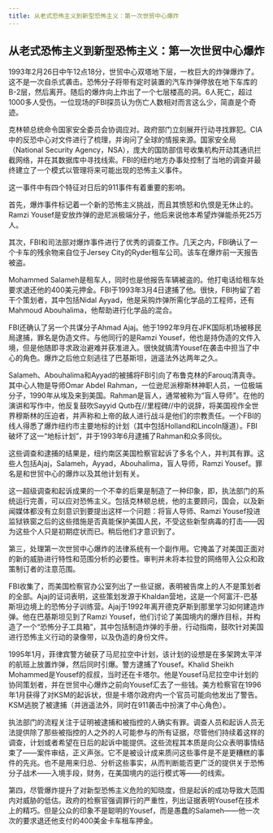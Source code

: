 ```yaml
---
title: 从老式恐怖主义到新型恐怖主义：第一次世贸中心爆炸
---
```


## 从老式恐怖主义到新型恐怖主义：第一次世贸中心爆炸

1993年2月26日中午12点18分，世贸中心双塔地下层，一枚巨大的炸弹爆炸了。这不是一次自杀式袭击。恐怖分子将带有定时装置的汽车炸弹停放在地下车库的B-2层，然后离开。随后的爆炸向上炸出了一个七层楼高的洞。6人死亡，超过1000多人受伤。一位现场的FBI探员认为伤亡人数相对而言这么少，简直是个奇迹。

克林顿总统命令国家安全委员会协调应对。政府部门立刻展开行动寻找罪犯。CIA中的反恐中心对文件进行了梳理，并询问了全球的情报来源。国家安全局（National Security Agency，NSA），庞大的国防部信号收集机构开动其通讯拦截网络，并在其数据库中寻找线索。FBI的纽约地方办事处控制了当地的调查并最终建立了一个模式以管理将来可能出现的恐怖主义事件。

这一事件中有四个特征对日后的911事件有着重要的影响。

首先，爆炸事件标记着一个新的恐怖主义挑战，而且其愤怒和仇恨是无休止的。Ramzi Yousef是安放炸弹的逊尼派极端分子，他后来说他本希望炸弹能杀死25万人。

其次，FBI和司法部对爆炸事件进行了优秀的调查工作。几天之内，FBI确认了一个卡车的残余物来自位于Jersey City的Ryder租车公司。该车在爆炸前一天报告被盗。

Mohammed Salameh是租车人，同时也是他报告车辆被盗的。他打电话给租车处要求退还他的400美元押金。FBI于1993年3月4日逮捕了他。很快，FBI拘留了若干个策划者，其中包括Nidal Ayyad，他是采购炸弹所需化学品的工程师，还有Mahmoud Abouhalima，他帮助进行化学品的混合。

FBI还确认了另一个共谋分子Ahmad Ajaj。他于1992年9月在JFK国际机场被移民局逮捕，罪名是伪造文件。与他同行的是Ramzi Yousef，他也是持伪造的文件入境，但是他随即寻求政治避难并获准进入。很快就搞清Yousef在袭击中担当了中心的角色。爆炸之后他立刻逃往了巴基斯坦，逍遥法外达两年之久。

Salameh、Abouhalima和Ayyad的被捕将FBI引向了布鲁克林的Farouq清真寺。其中心人物是导师Omar Abdel Rahman，一位逊尼派穆斯林神职人员，一位极端分子，1990年从埃及来到美国。Rahman是盲人，通常被称为“盲人导师”。在他的演讲和写作中，他反复鼓吹Sayyid Qutb在//里程碑//中的说辞，将美国视作全世界穆斯林的压迫者，并声称和上帝的敌人进行战斗是他们的宗教责任。一个FBI的线人得悉了爆炸纽约市主要地标的计划（其中包括Holland和Lincoln隧道）。FBI破坏了这一“地标计划”，并于1993年6月逮捕了Rahman和众多同伙。

这些调查和逮捕的结果是，纽约南区美国检察官起诉了多名个人，并判其有罪。这些人包括Ajaj，Salameh，Ayyad，Abouhalima，盲人导师，Ramzi Yousef。罪名是和世贸中心的爆炸以及其他计划有关。

这一超级调查和起诉成果的一个不幸的后果是制造了一种印象，即，执法部门的系统运行完善，可以应对恐怖主义。包括克林顿总统，他的主要顾问，国会，以及新闻媒体都没有立刻意识到要提出这样一个问题：将盲人导师、Ramzi Yousef投进监狱铁窗之后的这些措施是否真能保护美国人民，不受这些新型病毒的打击——因为这些个人只是初期症状而已。稍后他们才意识到了。

第三，处理第一次世贸中心爆炸的法律系统有一个副作用。它掩盖了对美国正面对的新的威胁进行特性和范围分析的必要性。审判并未将本拉登的网络带入公众和政策制订者的注意范围。

FBI收集了，而美国检察官办公室列出了一些证据，表明被告席上的人不是策划者的全部。Ajaj的证词表明，这些策划发源于Khaldan营地，这是一个阿富汗-巴基斯坦边境上的恐怖分子训练营。Ajaj于1992年离开德克萨斯到那里学习如何建造炸弹。他在巴基斯坦见到了Ramzi Yousef，他们讨论了美国境内的爆炸目标，并构造了一个“恐怖分子工具箱”，其中包括制造炸弹的手册，行动指南，鼓吹针对美国进行恐怖主义行动的录像带，以及伪造的身份文件。

1995年1月，菲律宾警方破获了马尼拉空中计划，该计划的设想是在多架跨太平洋的航班上放置炸弹，然后同时引爆。警方逮捕了Yousef。Khalid Sheikh Mohammed是Yousef的叔叔，当时还在卡塔尔。他是Yousef马尼拉空中计划的协同策划者，并在世贸中心爆炸之前向Yousef汇去了一些钱。美方检察官在1996年1月获得了对KSM的起诉状，但是卡塔尔政府内一个官员可能向他发出了警告。KSM逃脱了被逮捕（并逍遥法外，同时在911袭击中扮演了中心角色）。

执法部门的流程关注于证明被逮捕和被指控的人确实有罪。调查人员和起诉人员无法提供除了那些被指控的人之外的人可能参与的所有证据，尽管他们持续着这样的调查，计划或者希望在日后的起诉中能提供。这些流程其本质是向公众表明事情结束了——案件审结，正义声张。它不是被设计成来质问这些事件是不是更糟糕的事件的先兆。也不是用来归总、分析这些事实，从而判断能否更广泛的提供关于恐怖分子战术——入境手段，财务，在美国境内的运行模式等——的线索。

第四，尽管爆炸提升了对新型恐怖主义危险的知晓度，但是起诉的成功导致大范围内对威胁的低估。政府的检察官强调罪行的严重性，列出证据表明Yousef在技术上的精巧。但是公众的印象不是聪明的Yousef，而是愚蠢的Salameh——他一次次的要求退还他支付的400美金卡车租车押金。